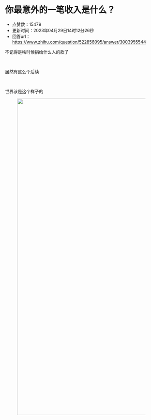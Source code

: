# 你最意外的一笔收入是什么？
- 点赞数：15479
- 更新时间：2023年04月29日14时12分26秒
- 回答url：https://www.zhihu.com/question/522856095/answer/3003955544
<body>
 <p data-pid="Yf4nl2AY">不记得是啥时候捐给什么人的款了</p>
 <p data-pid="LaBbDS8b">​</p>
 <p data-pid="XSyYIJ5e">​居然有这么个后续</p>
 <p data-pid="_b8atWNu">​</p>
 <p data-pid="p7onqqca">​世界该是这个样子的</p>
 <figure data-size="normal">
  <img src="https://picx.zhimg.com/50/v2-7355f03dedbe2c0075f8a804b516142f_720w.jpg?source=1940ef5c" data-rawwidth="1043" data-rawheight="1042" data-size="normal" data-original-token="v2-7355f03dedbe2c0075f8a804b516142f" data-default-watermark-src="https://picx.zhimg.com/50/v2-d6816923a125c64b49946531f1b1b3f6_720w.jpg?source=1940ef5c" class="origin_image zh-lightbox-thumb" width="1043" data-original="https://picx.zhimg.com/v2-7355f03dedbe2c0075f8a804b516142f_r.jpg?source=1940ef5c">
 </figure>
</body>